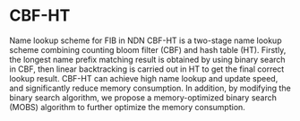 # CBF-HT
Name lookup scheme for FIB in NDN
CBF-HT is a two-stage name lookup scheme combining counting bloom filter (CBF) and hash table (HT). Firstly, the longest name prefix matching result is obtained by using binary search in CBF, then linear backtracking is carried out in HT to get the final correct lookup result. CBF-HT can achieve high name lookup and update speed, and significantly reduce memory consumption. In addition, by modifying the binary search algorithm, we propose a memory-optimized binary search (MOBS) algorithm to further optimize the memory consumption.
